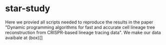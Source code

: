 # star-study
Here we provied all scripts needed to reproduce the results in the paper "Dynamic programming algorithms for fast and accurate cell lineage tree reconstruction from CRISPR-based lineage tracing data". We make our data avaibale at (box)[]
